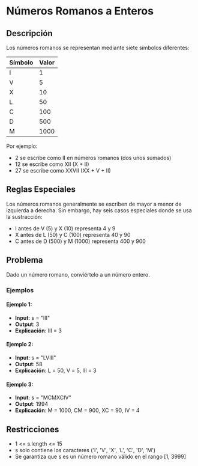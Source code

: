 # Números Romanos a Enteros

## Descripción

Los números romanos se representan mediante siete símbolos diferentes:

| Símbolo | Valor |
| ------- | ----- |
| I       | 1     |
| V       | 5     |
| X       | 10    |
| L       | 50    |
| C       | 100   |
| D       | 500   |
| M       | 1000  |

Por ejemplo:

- 2 se escribe como II en números romanos (dos unos sumados)
- 12 se escribe como XII (X + II)
- 27 se escribe como XXVII (XX + V + II)

## Reglas Especiales

Los números romanos generalmente se escriben de mayor a menor de izquierda a derecha. Sin embargo, hay seis casos especiales donde se usa la sustracción:

- I antes de V (5) y X (10) representa 4 y 9
- X antes de L (50) y C (100) representa 40 y 90
- C antes de D (500) y M (1000) representa 400 y 900

## Problema

Dado un número romano, conviértelo a un número entero.

### Ejemplos

#### Ejemplo 1:

- **Input**: s = "III"
- **Output**: 3
- **Explicación**: III = 3

#### Ejemplo 2:

- **Input**: s = "LVIII"
- **Output**: 58
- **Explicación**: L = 50, V = 5, III = 3

#### Ejemplo 3:

- **Input**: s = "MCMXCIV"
- **Output**: 1994
- **Explicación**: M = 1000, CM = 900, XC = 90, IV = 4

## Restricciones

- 1 <= s.length <= 15
- s solo contiene los caracteres ('I', 'V', 'X', 'L', 'C', 'D', 'M')
- Se garantiza que s es un número romano válido en el rango [1, 3999]
